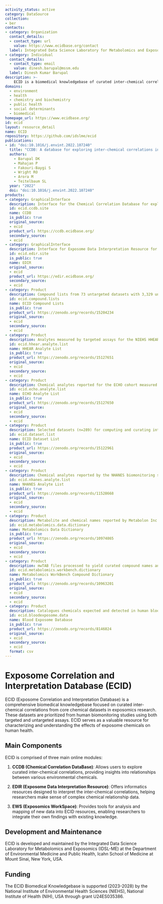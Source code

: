 ```yaml
---
activity_status: active
category: DataSource
collection:
- ber
contacts:
- category: Organization
  contact_details:
  - contact_type: url
    value: https://www.ecidbase.org/contact
  label: Integrated Data Science Laboratory for Metabolomics and Exposomics (IDSL-ME)
- category: Individual
  contact_details:
  - contact_type: email
    value: dinesh.barupal@mssm.edu
  label: Dinesh Kumar Barupal
description: >-
    ECID is a biomedical knowledgebase of curated inter-chemical correlations from the core chemical datasets in exposomics. These datasets are prioritized from human biomonitoring studies using targeted and untargeted assays. ECID has applications in characterizing and understanding the effects of exposome chemicals on the human health.
domains:
  - environment
  - health
  - chemistry and biochemistry
  - public health
  - social determinants
  - biomedical
homepage_url: https://www.ecidbase.org/
id: ecid
layout: resource_detail
name: ECID
repository: https://github.com/idslme/ecid
publications:
- id: "doi:10.1016/j.envint.2022.107240"
  title: "CCDB: A database for exploring inter-chemical correlations in metabolomics and exposomics datasets"
  authors:
    - Barupal DK
    - Mahajan P
    - Fakouri-Baygi S
    - Wright RO
    - Arora M
    - Teitelbaum SL
  year: "2022"
  doi: "doi:10.1016/j.envint.2022.107240"
products:
- category: GraphicalInterface
  description: Interface for the Chemical Correlation Database for exploring curated inter-chemical correlations
  id: ecid.ccdb.site
  name: CCDB
  is_public: true
  original_source:
  - ecid
  product_url: https://ccdb.ecidbase.org/
  secondary_source:
  - ecid
- category: GraphicalInterface
  description: Interface for Exposome Data Interpretation Resource for interpreting inter-chemical correlations
  id: ecid.edir.site
  is_public: true
  name: EDIR
  original_source:
  - ecid
  product_url: https://edir.ecidbase.org/
  secondary_source:
  - ecid
- category: Product
  description: Compound lists from 73 untargeted datasets with 3,329 unique 2D structures.
  id: ecid.compound.lists
  name: ECID Compound Lists
  is_public: true
  product_url: https://zenodo.org/records/15204234
  original_source:
  - ecid
  secondary_source:
  - ecid
- category: Product
  description: Analytes measured by targeted assays for the NIEHS HHEAR program.
  id: ecid.hhear.analyte.list
  name: HHEAR Analyte List
  is_public: true
  product_url: https://zenodo.org/records/15127651
  original_source:
  - ecid
  secondary_source:
  - ecid
- category: Product
  description: Chemical analytes reported for the ECHO cohort measured by targeted assays.
  id: ecid.echo.analyte.list
  name: ECHO Analyte List
  is_public: true
  product_url: https://zenodo.org/records/15127650
  original_source:
  - ecid
  secondary_source:
  - ecid
- category: Product
  description: Selected datasets (n=289) for computing and curating inter-chemical correlations.
  id: ecid.dataset.list
  name: ECID Dataset List
  is_public: true
  product_url: https://zenodo.org/records/15122961
  original_source:
  - ecid
  secondary_source:
  - ecid
- category: Product
  description: Chemical analytes reported by the NHANES biomonitoring survey.
  id: ecid.nhanes.analyte.list
  name: NHANES Analyte List
  is_public: true
  product_url: https://zenodo.org/records/11528668
  original_source:
  - ecid
  secondary_source:
  - ecid
- category: Product
  description: Metabolite and chemical names reported by Metabolon Inc. in PMC articles.
  id: ecid.metabolomics.data.dictionary
  name: Metabolomics Data Dictionary
  is_public: true
  product_url: https://zenodo.org/records/10974865
  original_source:
  - ecid
  secondary_source:
  - ecid
- category: Product
  description: mwTAB files processed to yield curated compound names and identifiers.
  id: ecid.metabolomics.workbench.dictionary
  name: Metabolomics WorkBench Compound Dictionary
  is_public: true
  product_url: https://zenodo.org/records/10963201
  original_source:
  - ecid
  secondary_source:
  - ecid
- category: Product
  description: Catalogues chemicals expected and detected in human blood specimens.
  id: ecid.bloodexposome.data
  name: Blood Exposome Database
  is_public: true
  product_url: https://zenodo.org/records/8146024
  original_source:
  - ecid
  secondary_source:
  - ecid
  format: csv
---
```


# Exposome Correlation and Interpretation Database (ECID)

ECID (Exposome Correlation and Interpretation Database) is a comprehensive biomedical knowledgebase focused on curated inter-chemical correlations from core chemical datasets in exposomics research. These datasets are prioritized from human biomonitoring studies using both targeted and untargeted assays. ECID serves as a valuable resource for characterizing and understanding the effects of exposome chemicals on human health.

## Main Components

ECID is comprised of three main online modules:

1. **CCDB (Chemical Correlation DataBase)**: Allows users to explore curated inter-chemical correlations, providing insights into relationships between various environmental chemicals.

2. **EDIR (Exposome Data Interpretation Resource)**: Offers informatics resources designed to interpret the inter-chemical correlations, helping researchers make sense of complex chemical relationship data.

3. **EWS (Exposomics WorkSpace)**: Provides tools for analysis and mapping of new data into ECID resources, enabling researchers to integrate their own findings with existing knowledge.

## Development and Maintenance

ECID is developed and maintained by the Integrated Data Science Laboratory for Metabolomics and Exposomics (IDSL-ME) at the Department of Environmental Medicine and Public Health, Icahn School of Medicine at Mount Sinai, New York, USA.

## Funding

The ECID Biomedical Knowledgebase is supported (2023-2028) by the National Institute of Environmental Health Sciences (NIEHS), National Institute of Health (NIH), USA through grant U24ES035386.